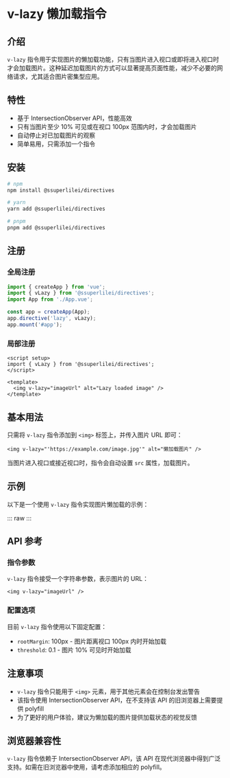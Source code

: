 # v-lazy 懒加载指令

## 介绍

`v-lazy` 指令用于实现图片的懒加载功能，只有当图片进入视口或即将进入视口时才会加载图片。这种延迟加载图片的方式可以显著提高页面性能，减少不必要的网络请求，尤其适合图片密集型应用。

## 特性

- 基于 IntersectionObserver API，性能高效
- 只有当图片至少 10% 可见或在视口 100px 范围内时，才会加载图片
- 自动停止对已加载图片的观察
- 简单易用，只需添加一个指令

## 安装

```bash
# npm
npm install @ssuperlilei/directives

# yarn
yarn add @ssuperlilei/directives

# pnpm
pnpm add @ssuperlilei/directives
```

## 注册

### 全局注册

```typescript
import { createApp } from 'vue';
import { vLazy } from '@ssuperlilei/directives';
import App from './App.vue';

const app = createApp(App);
app.directive('lazy', vLazy);
app.mount('#app');
```

### 局部注册

```vue
<script setup>
import { vLazy } from '@ssuperlilei/directives';
</script>

<template>
  <img v-lazy="imageUrl" alt="Lazy loaded image" />
</template>
```

## 基本用法

只需将 `v-lazy` 指令添加到 `<img>` 标签上，并传入图片 URL 即可：

```vue
<img v-lazy="'https://example.com/image.jpg'" alt="懒加载图片" />
```

当图片进入视口或接近视口时，指令会自动设置 `src` 属性，加载图片。

## 示例

以下是一个使用 `v-lazy` 指令实现图片懒加载的示例：

::: raw
<demo class="vp-raw" vue="directives/vLazy/basic.vue" />
:::

## API 参考

### 指令参数

`v-lazy` 指令接受一个字符串参数，表示图片的 URL：

```vue
<img v-lazy="imageUrl" />
```

### 配置选项

目前 `v-lazy` 指令使用以下固定配置：

- `rootMargin`: 100px - 图片距离视口 100px 内时开始加载
- `threshold`: 0.1 - 图片 10% 可见时开始加载

## 注意事项

- `v-lazy` 指令只能用于 `<img>` 元素，用于其他元素会在控制台发出警告
- 该指令使用 IntersectionObserver API，在不支持该 API 的旧浏览器上需要提供 polyfill
- 为了更好的用户体验，建议为懒加载的图片提供加载状态的视觉反馈

## 浏览器兼容性

`v-lazy` 指令依赖于 IntersectionObserver API，该 API 在现代浏览器中得到广泛支持。如需在旧浏览器中使用，请考虑添加相应的 polyfill。
